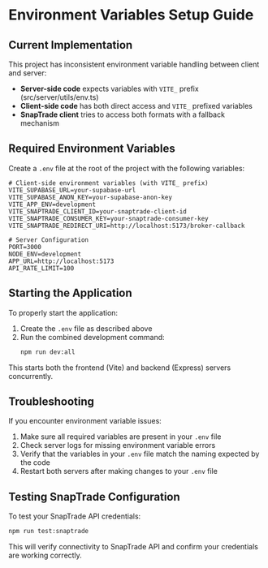 # Environment Variables Setup Guide

## Current Implementation

This project has inconsistent environment variable handling between client and server:

- **Server-side code** expects variables with `VITE_` prefix (src/server/utils/env.ts)
- **Client-side code** has both direct access and `VITE_` prefixed variables
- **SnapTrade client** tries to access both formats with a fallback mechanism

## Required Environment Variables

Create a `.env` file at the root of the project with the following variables:

```env
# Client-side environment variables (with VITE_ prefix)
VITE_SUPABASE_URL=your-supabase-url
VITE_SUPABASE_ANON_KEY=your-supabase-anon-key
VITE_APP_ENV=development
VITE_SNAPTRADE_CLIENT_ID=your-snaptrade-client-id
VITE_SNAPTRADE_CONSUMER_KEY=your-snaptrade-consumer-key
VITE_SNAPTRADE_REDIRECT_URI=http://localhost:5173/broker-callback

# Server Configuration
PORT=3000
NODE_ENV=development
APP_URL=http://localhost:5173
API_RATE_LIMIT=100
```

## Starting the Application

To properly start the application:

1. Create the `.env` file as described above
2. Run the combined development command:
   ```bash
   npm run dev:all
   ```

This starts both the frontend (Vite) and backend (Express) servers concurrently.

## Troubleshooting

If you encounter environment variable issues:

1. Make sure all required variables are present in your `.env` file
2. Check server logs for missing environment variable errors
3. Verify that the variables in your `.env` file match the naming expected by the code
4. Restart both servers after making changes to your `.env` file

## Testing SnapTrade Configuration

To test your SnapTrade API credentials:

```bash
npm run test:snaptrade
```

This will verify connectivity to SnapTrade API and confirm your credentials are working correctly. 